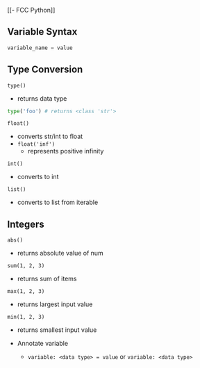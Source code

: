 [[- FCC Python]]
## Variable Syntax

```python
variable_name = value
```

## Type Conversion

`type()` 
- returns data type

```python
type('foo') # returns <class 'str'>
```

`float()` 
- converts str/int to float
- `float('inf')`
	- represents positive infinity

`int()`
- converts to int

`list()`
- converts to list from iterable
## Integers

`abs()` 
- returns absolute value of num

`sum(1, 2, 3)` 
- returns sum of items

`max(1, 2, 3)` 
- returns largest input value

`min(1, 2, 3)`
- returns smallest input value

- Annotate variable
	- `variable: <data type> = value` or `variable: <data type>`